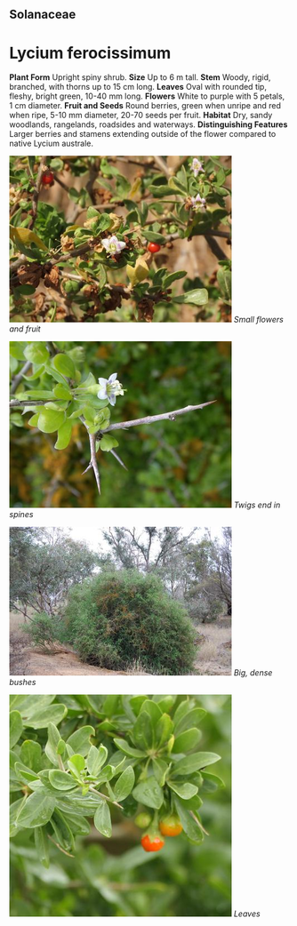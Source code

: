 ## Solanaceae
# Lycium ferocissimum
 **Plant Form** Upright spiny shrub. **Size** Up to 6 m tall. **Stem** Woody, rigid, branched, with thorns up to 15 cm long. **Leaves** Oval with rounded tip, fleshy, bright green, 10-40 mm long. **Flowers** White to purple with 5 petals, 1 cm diameter. **Fruit and Seeds** Round berries, green when unripe and red when ripe, 5-10 mm diameter, 20-70 seeds per fruit. **Habitat** Dry, sandy woodlands, rangelands, roadsides and waterways. **Distinguishing Features** Larger berries and stamens extending outside of the flower compared to native Lycium australe.


![Small flowers and fruit](4050_IMG_0737.jpg)
 *Small flowers and fruit* 

![Twigs end in spines](20064_Lycium-ferocissimum07.jpg)
 *Twigs end in spines* 

![Big, dense bushes](13267_DSC_0049.jpg)
 *Big, dense bushes* 

![Leaves](69410_P1011875.jpg)
 *Leaves* 

